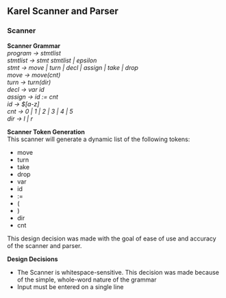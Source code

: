 ## Karel Scanner and Parser

### Scanner 
**Scanner Grammar**  
_program -> stmtlist_  
_stmtlist -> stmt stmtlist | epsilon_  
_stmt -> move | turn | decl | assign | take | drop_  
_move -> move(cnt)_  
_turn -> turn(dir)_  
_decl -> var id_  
_assign -> id := cnt_  
_id -> $[a-z]_  
_cnt -> 0 | 1 | 2 | 3 | 4 | 5_  
_dir -> l | r_  

**Scanner Token Generation**  
This scanner will generate a dynamic list of the following tokens:  
* move 
* turn 
* take 
* drop 
* var
* id 
* := 
* (
* )
* dir 
* cnt 

This design decision was made with the goal of ease of use and accuracy of the scanner and parser.

**Design Decisions**  
* The Scanner is whitespace-sensitive. This decision was made because of the simple, whole-word nature of the grammar
* Input must be entered on a single line
